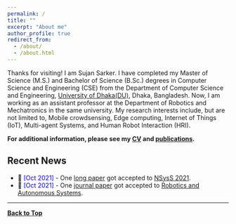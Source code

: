 ```yaml
---
permalink: /
title: ""
excerpt: "About me"
author_profile: true
redirect_from: 
  - /about/
  - /about.html
---
```


Thanks for visiting!
I am Sujan Sarker. I have completed my Master of Science (M.S.) and Bachelor of Science (B.Sc.) degrees in Computer Science and Engineering (CSE) from the  Department of Computer Science and Engineering, [University of Dhaka(DU)](https://www.du.ac.bd/), Dhaka, Bangladesh. Now, I am working as an assistant professor at the Department of Robotics and Mechatronics in the same university. My research interests include, but are not limited to, Mobile crowdsensing, Edge computing, Internet of Things (IoT), Multi-agent Systems, and Human Robot Interaction (HRI).  

**For additional information, please see my [CV](https://sujan-sarker.github.io/cv/) and [publications](https://sujan-sarker.github.io/publications/).**


<!-- <a href="https://sujansarker.github.io/publications/"> <img src="https://sujansarker.github.io/images/pubs.png" alt="Publication Venues"
	title="Publication Venues" width="600" height="200"> </a>
-->


## Recent News
* 📢 <span style="color:Blue"> [Oct 2021] </span> - One [long paper](https://cse.buet.ac.bd/nsyss2021/papers/) got accepted to  [NSysS 2021](https://cse.buet.ac.bd/nsyss2021/).
* 📢 <span style="color:Blue"> [Oct 2021] </span> - One [journal paper](https://www.sciencedirect.com/science/article/pii/S0921889021001871) got accepted to  [Robotics and Autonomous Systems](https://www.sciencedirect.com/journal/robotics-and-autonomous-systems).

<!--* 📢 <span style="color:Blue"> [Jun 2018] </span> - Nominated for the [**Best Paper Award**](http://coling2018.org/coling-2018-best-papers/) 🏆 at COLING 2018. -->


<!-- ## Recent Project Demonstrations 

* 💻 Bengali Document Readability Checker [[Demo Video]](https://youtu.be/U05Pf9Y4tCQ).
* 💻 Bengali Document Summarization Tool [[Demo Video]](https://youtu.be/LrnskktiXcg).
-->
----------------------------------------

[**Back to Top**](#)


<!-- <script type='text/javascript' id='clustrmaps' src='//cdn.clustrmaps.com/map_v2.js?cl=ffffff&w=320&t=m&d=ipF0iF0Q-RsFHP1VWejYRbFjf-eSQyozfam19f0UfGo'></script> -->



